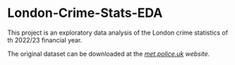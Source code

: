 # London-Crime-Stats-EDA

This project is an exploratory data analysis of the London crime statistics of th 2022/23 financial year.

The original dataset can be downloaded at the _[met.police.uk](https://data.london.gov.uk/dataset/mps-crime-statistics-financial-year-2022-23) website._
